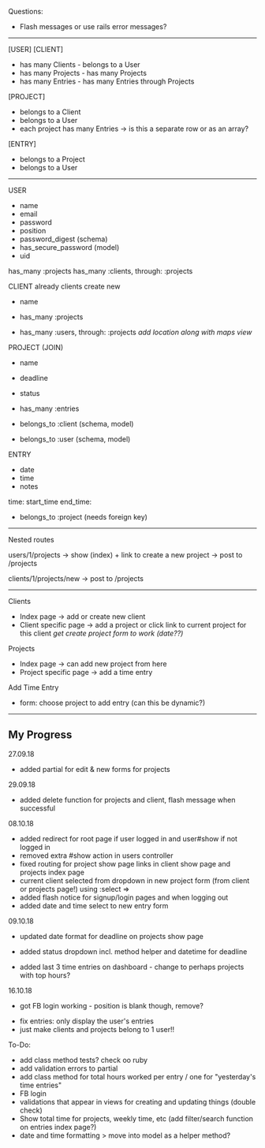 Questions:
- Flash messages or use rails error messages?

------------


[USER] 			 					[CLIENT]
- has many Clients                  - belongs to a User
- has many Projects                 - has many Projects
- has many Entries                  - has many Entries through Projects


[PROJECT]
- belongs to a Client
- belongs to a User
- each project has many Entries -> is this a separate row or as an array?

[ENTRY]
- belongs to a Project
- belongs to a User







--------------------------------

USER
- name
- email
- password
- position
- password_digest (schema)
- has_secure_password (model)
- uid

has_many :projects
has_many :clients, through: :projects


CLIENT
already clients
create new

- name

- has_many :projects
- has_many :users, through: :projects
*add location along with maps view*

PROJECT (JOIN)
- name
- deadline
- status

- has_many :entries
- belongs_to :client (schema, model)
- belongs_to :user (schema, model)


ENTRY
- date
- time
- notes

time: start_time
end_time:

- belongs_to :project (needs foreign key)

--------------
Nested routes

users/1/projects -> show (index) + link to create a new project
-> post to /projects

clients/1/projects/new 
-> post to /projects


--------------
Clients
- Index page -> add or create new client
- Client specific page
  -> add a project or click link to current project for this client
  *get create project form to work (date??)*

Projects
- Index page -> can add new project from here
- Project specific page
  -> add a time entry

Add Time Entry
- form: choose project to add entry (can this be dynamic?)


---------------
My Progress
---------------

27.09.18
+ added partial for edit & new forms for projects

29.09.18
+ added delete function for projects and client, flash message when successful

08.10.18
+ added redirect for root page if user logged in and user#show if not logged in
+ removed extra #show action in users controller
+ fixed routing for project show page links in client show page and projects index page
+ current client selected from dropdown in new project form (from client or projects page!) using :select => 
+ added flash notice for signup/login pages and when logging out
+ added date and time select to new entry form

09.10.18
+ updated date format for deadline on projects show page
+ added status dropdown incl. method helper and datetime for deadline

+ added last 3 time entries on dashboard - change to perhaps projects with top hours?

16.10.18
+ got FB login working - position is blank though, remove?

- fix entries: only display the user's entries
- just make clients and projects belong to 1 user!!

To-Do:
- add class method tests? check oo ruby
- add validation errors to partial
- add class method for total hours worked per entry / one for "yesterday's time entries"
- FB login
- validations that appear in views for creating and updating things (double check)
- Show total time for projects, weekly time, etc (add filter/search function on entries index page?)
- date and time formatting > move into model as a helper method?

